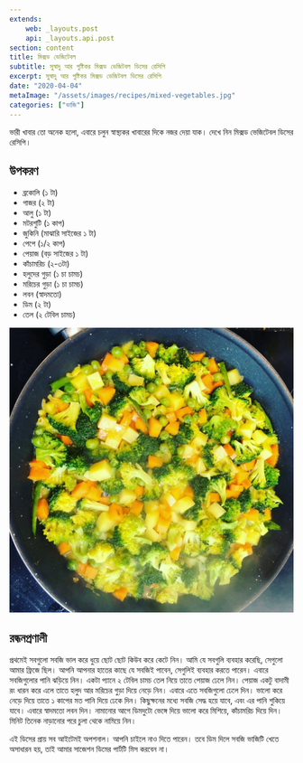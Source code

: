 ```yaml
---
extends:
    web: _layouts.post
    api: _layouts.api.post
section: content
title: মিক্সড ভেজিটেবল
subtitle: সু্স্বাদু আর পুষ্টিকর মিক্সড ভেজিটবল ডিসের রেসিপি
excerpt: সু্স্বাদু আর পুষ্টিকর মিক্সড ভেজিটবল ডিসের রেসিপি
date: "2020-04-04"
metaImage: "/assets/images/recipes/mixed-vegetables.jpg"
categories: ["ভাজি"]
---
```


ভারী খাবার তো অনেক হলো, এবারে চলুন স্বাস্থ্যকর খাবারের দিকে নজর দেয়া যাক। দেখে নিন মিক্সড ভেজিটেবল ডিসের রেসিপি।

## উপকরণ

- ব্রকোলি (১ টা)
- গাজর (২ টা)
- আলু (১ টা)
- মটরশুটি (১ কাপ)
- জুকিনি (মাঝারি সাইজের ১ টা)
- পেপে (১/২ কাপ)
- পেয়াজ (বড় সাইজের ১ টা)
- কাঁচামরিচ (২-৩টা)
- হলুদের গুড়া (১ চা চামচ)
- মরিচের গুড়া (১ চা চামচ)
- লবন (স্বাদমতো)
- ডিম (২ টা)
- তেল (২ টেবিল চামচ)

![মিক্সড ভেজিটেবল](/assets/images/recipes/mixed-vegetables.jpg)

## রন্ধনপ্রণালী

প্রথমেই সবগুলো সবজি ভাল করে ধুয়ে ছোট ছোট কিউব করে কেটে নিন। আমি যে সবগুলি ব্যবহার করেছি, সেগুলো আমার ফ্রিজে ছিল। আপনি আপনার হাতের কাছে যে সবজিই পাবেন, সেগুলিই ব্যবহার করতে পারেন। এবারে সবজিগুলোর পানি ঝড়িয়ে নিন। একটা প্যানে ২ টেবিল চামচ তেল নিয়ে তাতে পেয়াজ ঢেলে নিন। পেয়াজ একটু বাদামী রং ধারন করে এলে তাতে হলুদ আর মরিচের গুড়া দিয়ে নেড়ে নিন। এবারে এতে সবজিগুলো ঢেলে দিন। ভালো করে নেড়ে দিয়ে তাতে ১ কাপের মত পানি দিয়ে ঢেকে দিন। কিছুক্ষনের মধ্যে সবজি সেদ্ধ হয়ে যাবে, এবং এর পানি শুকিয়ে যাবে। এবারে স্বাদমতো লবন দিন। নামানোর আগে ডিমদুটো ভেঙ্গে দিয়ে ভালো করে মিশিয়ে, কাঁচামরিচ দিয়ে দিন। মিনিট তিনেক নাড়ানোর পরে চুলা থেকে নামিয়ে নিন।

এই ডিসের প্রায় সব আইটেমই অপশনাল। আপনি চাইলে নাও দিতে পারেন। তবে ডিম দিলে সবজি ভাজিটি খেতে অসাধারন হয়, তাই আমার সাজেশন ডিমের পার্টটি মিস করবেন না।
